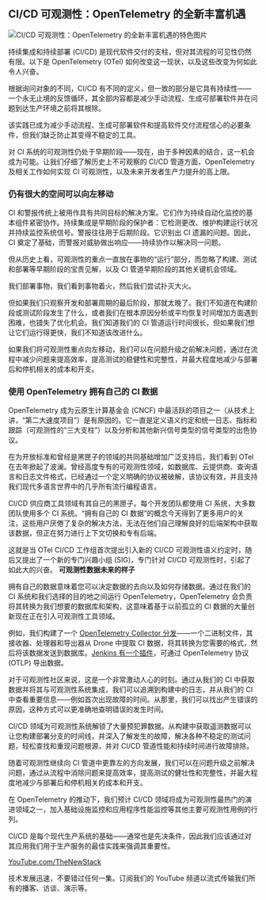 ## CI/CD 可观测性：OpenTelemetry 的全新丰富机遇

![CI/CD 可观测性：OpenTelemetry 的全新丰富机遇的特色图片](https://cdn.thenewstack.io/media/2024/04/203ec45b-animals-3337027_1280-1024x682.jpg)

持续集成和持续部署 (CI/CD) 是现代软件交付的支柱，但对其流程的可见性仍然有限。以下是 OpenTelemetry (OTel) 如何改变这一现状，以及这些改变为何如此令人兴奋。

根据询问对象的不同，CI/CD 有不同的定义，但一致的部分是它具有持续性——一个永无止境的反馈循环，其全部内容都是减少手动流程、生成可部署软件并在问题到达生产环境之前将其根除。

该实践已成为减少手动流程、生成可部署软件和提高软件交付流程信心的必要条件，但我们缺乏防止其变得不稳定的工具。

对 CI 系统的可观测性仍处于早期阶段——现在，由于多种因素的结合，这一机会成为可能。让我们仔细了解历史上不可观察的 CI/CD 管道方面，OpenTelemetry 及相关工作如何实现 CI 可观测性，以及未来开发者生产力提升的高上限。

### 仍有很大的空间可以向左移动

CI 和警报传统上被用作具有共同目标的解决方案。它们作为持续自动化监控的基本组件紧密协作。持续集成是早期阶段的保护者：它检测更改、维护构建运行状况并持续监控系统信号。警报往往用于后期阶段。它识别出 CI 遗漏的问题。因此，CI 奠定了基础，而警报对威胁做出响应——持续协作以解决同一问题。

但从历史上看，可观测性的重点一直放在事物的“运行”部分，而忽略了构建、测试和部署等早期阶段的宝贵见解，以及 CI 管道早期阶段的其他关键机会领域。

我们部署事物，我们看到事物着火，然后我们尝试扑灭大火。

但如果我们只观察开发和部署周期的最后阶段，那就太晚了。我们不知道在构建阶段或测试阶段发生了什么，或者我们在根本原因分析或平均恢复时间增加方面遇到困难，也错失了优化机会。我们知道我们的 CI 管道运行时间很长，但如果我们想让它们运行得更快，我们不知道该改进什么。

如果我们将可观测性重点向左移动，我们可以在问题升级之前解决问题，通过在流程中减少问题来提高效率，提高测试的稳健性和完整性，并最大程度地减少与部署后和停机相关的成本和开支。

### 使用 OpenTelemetry 拥有自己的 CI 数据

OpenTelemetry 成为云原生计算基金会 (CNCF) 中最活跃的项目之一（从技术上讲，“第二大速度项目”）是有原因的。它一直是定义语义约定和统一日志、指标和跟踪（可观测性的“三大支柱”）以及分析和其他新兴信号类型的信号类型的出色协议。

在为开放标准和曾经是黑匣子的领域的共同基础增加广泛支持后，我们看到 OTel 在去年掀起了波澜。曾经高度专有的可观测性领域，如数据库、云提供商、查询语言和日志文件格式，已经通过一个定义明确的协议被破解，该协议有效，并且支持我们现代多语言世界中的几乎所有流行编程语言。

CI/CD 供应商工具领域有其自己的黑匣子。每个开发团队都使用 CI 系统，大多数团队使用多个 CI 系统。“拥有自己的 CI 数据”的概念今天得到了更多用户的关注，这些用户厌倦了复杂的解决方法，无法在他们自己理解良好的后端架构中获取该数据，但正在努力进行上下文切换和专有后端。

这就是当 OTel CI/CD 工作组首次提出引入新的 CI/CD 可观测性语义约定时，随后又提出了一个新的专门兴趣小组 (SIG)，专门针对 CI/CD 可观测性时，引起了如此大的兴奋。
**可观测性数据未来的样子**

拥有自己的数据意味着您可以决定数据的去向以及如何存储数据。通过在我们的 CI 系统和我们选择的目的地之间运行 OpenTelemetry，OpenTelemetry 会负责将其转换为我们想要的数据库和架构，这意味着基于以前孤立的 CI 数据的大量创新现在正在引入可观测性工具领域。

例如，我们构建了一个 [OpenTelemetry Collector 分发](https://github.com/grafana/grafana-ci-otel-collector)——一个二进制文件，其接收器、处理器和导出器从 Drone 中提取 CI 数据，将其转换为您需要的格式，然后将该数据发送到数据库。[Jenkins 有一个插件](https://plugins.jenkins.io/opentelemetry/)，可通过 OpenTelemetry 协议 (OTLP) 导出数据。

对于可观测性社区来说，这是一个非常激动人心的时刻。通过从我们的 CI 中获取数据并将其与可观测性系统集成，我们可以追溯到构建中的日志，并从我们的 CI 中查看重要信息——例如首次出现故障的时间。从那里，我们可以找出产生错误的原因，这种方式可以更准确地查明错误的发生时间。

CI/CD 领域为可观测性系统解锁了大量预犯罪数据。从构建中获取遥测数据可以让您构建部署分支的时间线，并深入了解发生的故障，解决各种不稳定的测试问题，轻松查找和重现问题根源，并对 CI/CD 管道性能和持续时间进行故障排除。

随着可观测性继续向 CI 管道中更靠左的方向发展，我们可以在问题升级之前解决问题，通过从流程中消除问题来提高效率，提高测试的健壮性和完整性，并最大程度地减少与部署后和停机相关的成本和开支。

在 OpenTelemetry 的推动下，我们预计 CI/CD 领域将成为可观测性最热门的演进领域之一，加入基础设施监控和应用程序性能监控等其他主要可观测性用例的行列。

CI/CD 是每个现代生产系统的基础——通常也是先决条件，因此我们应该通过对其应用我们用于生产服务的最佳实践来强调其重要性。

[YouTube.com/TheNewStack](https://youtube.com/thenewstack?sub_confirmation=1)

技术发展迅速，不要错过任何一集。订阅我们的 YouTube 频道以流式传输我们所有的播客、访谈、演示等。